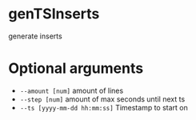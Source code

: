 genTSInserts
============

generate inserts

# Optional arguments

* `--amount [num]` amount of lines
* `--step [num]` amount of max seconds until next ts
* `--ts [yyyy-mm-dd hh:mm:ss]` Timestamp to start on
